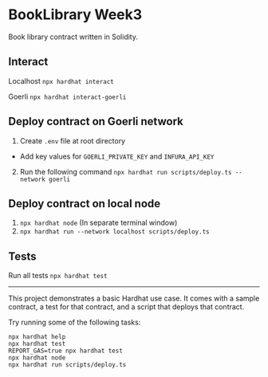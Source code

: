 # BookLibrary Week3

Book library contract written in Solidity.

## Interact
Localhost
`npx hardhat interact`

Goerli
`npx hardhat interact-goerli`

## Deploy contract on Goerli network
1. Create `.env` file at root directory
- Add key values for `GOERLI_PRIVATE_KEY` and `INFURA_API_KEY`

2. Run the following command
`npx hardhat run scripts/deploy.ts --network goerli`

## Deploy contract on local node

1. `npx hardhat node` (In separate terminal window)
2. `npx hardhat run --network localhost scripts/deploy.ts`

## Tests

Run all tests
`npx hardhat test`

----

This project demonstrates a basic Hardhat use case. It comes with a sample contract, a test for that contract, and a script that deploys that contract.

Try running some of the following tasks:

```shell
npx hardhat help
npx hardhat test
REPORT_GAS=true npx hardhat test
npx hardhat node
npx hardhat run scripts/deploy.ts
```
